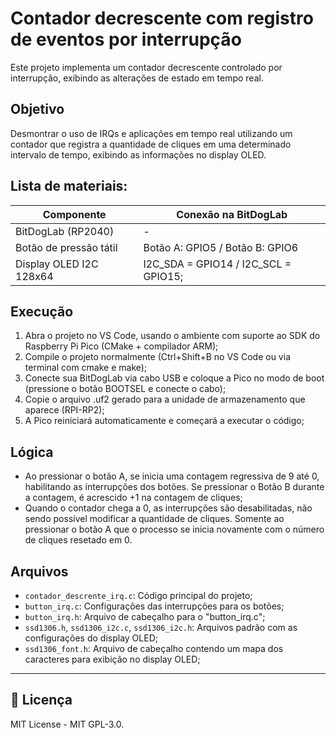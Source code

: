 
# Contador decrescente com registro de eventos por interrupção

Este projeto implementa um contador decrescente controlado por interrupção, exibindo as alterações de estado em tempo real.

## Objetivo

Desmontrar o uso de IRQs e aplicações em tempo real utilizando um contador que registra a quantidade de cliques em uma determinado intervalo de tempo, exibindo as informações no display OLED.

##  Lista de materiais: 

| Componente            | Conexão na BitDogLab      |
|-----------------------|---------------------------|
| BitDogLab (RP2040)    | -                         |
| Botão de pressão tátil | Botão A: GPIO5 / Botão B: GPIO6 |
| Display OLED I2C 128x64 | I2C_SDA = GPIO14 / I2C_SCL = GPIO15; |

## Execução

1. Abra o projeto no VS Code, usando o ambiente com suporte ao SDK do Raspberry Pi Pico (CMake + compilador ARM);
2. Compile o projeto normalmente (Ctrl+Shift+B no VS Code ou via terminal com cmake e make);
4. Conecte sua BitDogLab via cabo USB e coloque a Pico no modo de boot (pressione o botão BOOTSEL e conecte o cabo);
5. Copie o arquivo .uf2 gerado para a unidade de armazenamento que aparece (RPI-RP2);
6. A Pico reiniciará automaticamente e começará a executar o código;

## Lógica

- Ao pressionar o botão A, se inicia uma contagem regressiva de 9 até 0, habilitando as interrupções dos botões. Se pressionar o Botão B durante a contagem, é acrescido +1 na contagem de cliques;
- Quando o contador chega a 0, as interrupções são desabilitadas, não sendo possível modificar a quantidade de cliques. Somente ao pressionar o botão A que o processo se inicia novamente com o número de cliques resetado em 0.


##  Arquivos

- `contador_descrente_irq.c`: Código principal do projeto;
- `button_irq.c`: Configurações das interrupções para os botões;
- `button_irq.h`: Arquivo de cabeçalho para o "button_irq.c";
- `ssd1306.h`, `ssd1306_i2c.c`, `ssd1306_i2c.h`: Arquivos padrão com as configurações do display OLED;
- `ssd1306_font.h`: Arquivo de cabeçalho contendo um mapa dos caracteres para exibição no display OLED;

---

## 📜 Licença
MIT License - MIT GPL-3.0.
